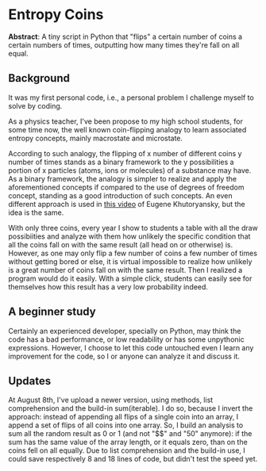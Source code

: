 # Entropy Coins
**Abstract**: A tiny script in Python that "flips" a certain number of coins a certain numbers of times, outputting how many times they're fall on all equal.

## Background
It was my first personal code, i.e., a personal problem I challenge myself to solve by coding.

As a physics teacher, I've been propose to my high school students, for some time now, the well known coin-flipping analogy to learn associated entropy concepts, mainly macrostate and microstate. 

According to such analogy, the flipping of x number of different coins y number of times stands as a binary framework to the y possibilities a portion of x particles (atoms, ions or molecules) of a substance may have. As a binary framework, the analogy is simpler to realize and apply the aforementioned concepts if compared to the use of degrees of freedom concept, standing as a good introduction of such concepts. An even different approach is used in [this video](https://www.youtube.com/watch?v=vX_WLrcgikc) of Eugene Khutoryansky, but the idea is the same.

With only three coins, every year I show to students a table with all the draw possibiities and analyze with them how unlikely the specific condition that all the coins fall on with the same result (all head on or otherwise) is. However, as one may only flip a few number of coins a few number of times without getting bored or else, it is virtual impossible to realize how unlikely is a great number of coins fall on with the same result. Then I realized a program would do it easily. With a simple click, students can easily see for themselves how this result has a very low probability indeed. 

## A beginner study
Certainly an experienced developer, specially on Python, may think the code has a bad performance, or low readability or has some unpythonic expressions. However, I choose to let this code untouched even I learn any improvement for the code, so I or anyone can analyze it and discuss it.

## Updates
At August 8th, I've upload a newer version, using methods, list comprehension and the build-in sum(iterable). I do so, because I invert the approach: instead of appending all flips of a single coin into an array, I append a set of flips of all coins into one array. So, I build an analysis to sum all the random result as 0 or 1 (and not "$$" and "50" anymore): if the sum has the same value of the array length, or it equals zero, than on the coins fell on all equally.
Due to list comprehension and the build-in use, I could save respectively 8 and 18 lines of code, but didn't test the speed yet.
